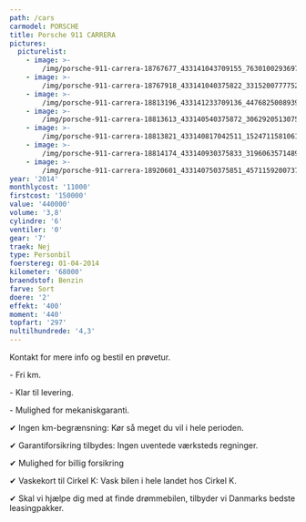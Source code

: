 ```yaml
---
path: /cars
carmodel: PORSCHE
title: Porsche 911 CARRERA
pictures:
  picturelist:
    - image: >-
        /img/porsche-911-carrera-18767677_433141043709155_7630100293697815796_n.jpg
    - image: >-
        /img/porsche-911-carrera-18767918_433141040375822_3315200777752442856_n.jpg
    - image: >-
        /img/porsche-911-carrera-18813196_433141233709136_4476825008939045933_n.jpg
    - image: >-
        /img/porsche-911-carrera-18813613_433140540375872_3062920513075304623_n.jpg
    - image: >-
        /img/porsche-911-carrera-18813821_433140817042511_1524711581061440200_n.jpg
    - image: >-
        /img/porsche-911-carrera-18814174_433140930375833_3196063571489156684_n.jpg
    - image: >-
        /img/porsche-911-carrera-18920601_433140750375851_4571159200737717029_n.jpg
year: '2014'
monthlycost: '11000'
firstcost: '150000'
value: '440000'
volume: '3,8'
cylindre: '6'
ventiler: '0'
gear: '7'
traek: Nej
type: Personbil
foerstereg: 01-04-2014
kilometer: '68000'
braendstof: Benzin
farve: Sort
doere: '2'
effekt: '400'
moment: '440'
topfart: '297'
nultilhundrede: '4,3'
---
```

Kontakt for mere info og bestil en prøvetur.



\- Fri km. 

\- Klar til levering.

\- Mulighed for mekaniskgaranti.



 ✔ Ingen km-begrænsning: Kør så meget du vil i hele perioden.

 ✔ Garantiforsikring tilbydes: Ingen uventede værksteds regninger.

 ✔ Mulighed for billig forsikring 

 ✔ Vaskekort til Cirkel K: Vask bilen i hele landet hos Cirkel K.

 ✔ Skal vi hjælpe dig med at finde drømmebilen, tilbyder vi Danmarks bedste leasingpakker.
